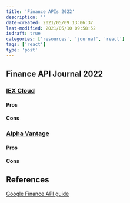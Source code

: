 ```yaml
---
title: 'Finance APIs 2022'
description: ''
date-created: 2021/05/09 13:06:37
last-modified: 2021/05/10 09:58:52
isdraft: true
categories: ['resources', 'journal', 'react']
tags: ['react']
type: 'post'
---
```


## Finance API Journal 2022

### [IEX Cloud ](https://iexcloud.io/docs/api/#rest-how-to)

#### Pros 

#### Cons 

### [Alpha Vantage](https://www.alphavantage.co/documentation/)

#### Pros 

#### Cons 

## References 

[Google Finance API guide](https://algotrading101.com/learn/google-finance-api-guide/)